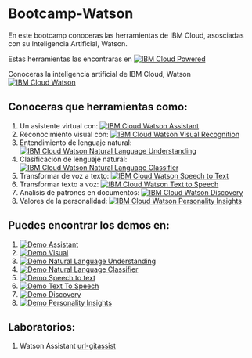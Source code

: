 # Bootcamp-Watson
En este bootcamp conoceras las herramientas de IBM Cloud, asosciadas con su Inteligencia Artificial, Watson.

Estas herramientas las encontraras en [![IBM Cloud Powered][img-ibmcloud-powered]][url-ibmcloud]

Conoceras la inteligencia artificial de IBM Cloud, Watson [![IBM Cloud Watson][img-ibmcloud-watson]][url-ibmcloud-watson]

## Conoceras que herramientas como:
1. Un asistente virtual con:            [![IBM Cloud Watson Assistant][img-assistant]][url-assistant]
2. Reconocimiento visual con:           [![IBM Cloud Watson Visual Recognition][img-visual]][url-visual]
3. Entendimiento de lenguaje natural:   [![IBM Cloud Watson Natural Language Understanding][img-nlu]][url-nlu]
4. Clasificacion de lenguaje natural:   [![IBM Cloud Watson Natural Language Classifier][img-nlc]][url-nlc]
5. Transformar de voz a texto:          [![IBM Cloud Watson Speech to Text][img-speech]][url-speech]
6. Transformar texto a voz:             [![IBM Cloud Watson Text to Speech][img-text]][url-text]
7. Analisis de patrones en documentos:  [![IBM Cloud Watson Discovery][img-discovery]][url-discovery]
8. Valores de la personalidad:          [![IBM Cloud Watson Personality Insights][img-pi]][url-pi]

## Puedes encontrar los demos en:
1. [![Demo Assistant][img-demoassist]][url-demoassist]
2. [![Demo Visual][img-demovisual]][url-demovisual]
3. [![Demo Natural Language Understanding][img-demonlu]][url-demonlu]
4. [![Demo Natural Language Classifier][img-demonlc]][url-demonlc]
5. [![Demo Speech to text][img-demospeech]][url-demospeech]
6. [![Demo Text To Speech][img-demotext]][url-demotext]
7. [![Demo Discovery][img-demodis]][url-demodis]
8. [![Demo Personality Insights][img-demopi]][url-demopi]

## Laboratorios:
1. Watson Assistant [url-gitassist]









[img-ibmcloud-powered]: https://img.shields.io/badge/IBM%20Cloud-Powered-blue.svg
[url-ibmcloud]: https://www.ibm.com/cloud/
[img-ibmcloud-watson]: https://img.shields.io/badge/IBM%20Cloud-Watson-blue.svg
[url-ibmcloud-watson]: https://www.ibm.com/watson
[img-assistant]: https://img.shields.io/badge/IBM%20Cloud-Watson%20Assistant-blue.svg
[url-assistant]: https://www.ibm.com/cloud/watson-assistant/
[img-visual]: https://img.shields.io/badge/IBM%20Cloud-Watson%20Visual%20Recongnition-blue.svg
[url-visual]: https://www.ibm.com/cloud/watson-visual-recognition
[img-nlu]: https://img.shields.io/badge/IBM%20Cloud-Natural%20Language%20Understanding-blue.svg
[url-nlu]: https://www.ibm.com/cloud/watson-natural-language-understanding
[img-nlc]: https://img.shields.io/badge/IBM%20Cloud-Natural%20Language%20Classifier-blue.svg
[url-nlc]: https://www.ibm.com/cloud/watson-natural-language-classifier
[img-speech]: https://img.shields.io/badge/IBM%20Cloud-Speech%20To%20Text-blue.svg
[url-speech]: https://www.ibm.com/cloud/watson-speech-to-text
[img-text]: https://img.shields.io/badge/IBM%20Cloud-Text%20To%20Speech-blue.svg
[url-text]: https://www.ibm.com/cloud/watson-text-to-speech
[img-discovery]: https://img.shields.io/badge/IBM%20Cloud-Watson%20Discovery-blue.svg
[url-discovery]: https://www.ibm.com/cloud/watson-discovery
[img-pi]: https://img.shields.io/badge/IBM%20Cloud-Personality%20Insights-blue.svg
[url-pi]: https://www.ibm.com/cloud/watson-personality-insights
[img-demoassist]: https://img.shields.io/badge/DEMO-Watson%20Assistant-red.svg
[url-demoassist]: https://watson-assistant-demo.ng.bluemix.net/
[img-demovisual]: https://img.shields.io/badge/DEMO-Watson%20Visual%20Recongnition-red.svg
[url-demovisual]: https://watson-visual-recognition-duo-dev.ng.bluemix.net/
[img-demonlu]: https://img.shields.io/badge/DEMO-Watson%20Natural%20Language%20Understanding-red.svg
[url-demonlu]: http://dte-nlu-demo.mybluemix.net/self-service/home
[img-demonlc]: https://img.shields.io/badge/DEMO-Watson%20Natural%20Language%20Classifier-red.svg
[url-demonlc]: https://natural-language-classifier-demo.ng.bluemix.net
[img-demospeech]: https://img.shields.io/badge/DEMO-Watson%20Speech%20To%20Text-red.svg
[url-demospeech]: https://speech-to-text-demo.ng.bluemix.net/
[img-demotext]: https://img.shields.io/badge/DEMO-Watson%20Text%20To%20Speech-red.svg
[url-demotext]: https://text-to-speech-demo.ng.bluemix.net/
[img-demodis]: https://img.shields.io/badge/DEMO-Watson%20Discovery-red.svg
[url-demodis]: https://discovery-news-demo.ng.bluemix.net/
[img-demopi]: https://img.shields.io/badge/DEMO-Watson%20Personality%20Insights-red.svg
[url-demopi]: https://personality-insights-demo.ng.bluemix.net/
[url-gitassist]: /assist